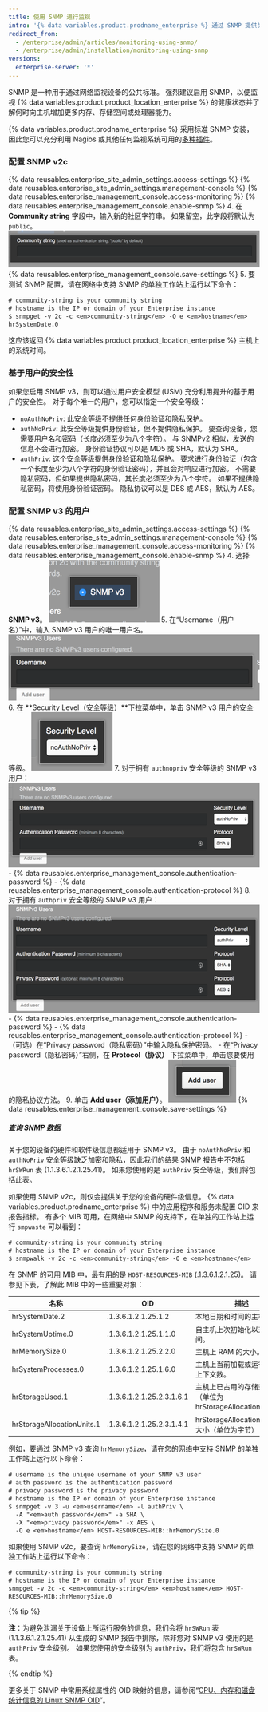 ```yaml
---
title: 使用 SNMP 进行监视
intro: '{% data variables.product.prodname_enterprise %} 通过 SNMP 提供关于磁盘使用情况、CPU 利用率和内存使用情况等方面的数据。'
redirect_from:
  - /enterprise/admin/articles/monitoring-using-snmp/
  - /enterprise/admin/installation/monitoring-using-snmp
versions:
  enterprise-server: '*'
---
```


SNMP 是一种用于通过网络监视设备的公共标准。 强烈建议启用 SNMP，以便监视 {% data variables.product.product_location_enterprise %} 的健康状态并了解何时向主机增加更多内存、存储空间或处理器能力。

{% data variables.product.prodname_enterprise %} 采用标准 SNMP 安装，因此您可以充分利用 Nagios 或其他任何监视系统可用的[多种插件](http://www.monitoring-plugins.org/doc/man/check_snmp.html)。

### 配置 SNMP v2c

{% data reusables.enterprise_site_admin_settings.access-settings %}
{% data reusables.enterprise_site_admin_settings.management-console %}
{% data reusables.enterprise_management_console.access-monitoring %}
{% data reusables.enterprise_management_console.enable-snmp %}
4. 在 **Community string** 字段中，输入新的社区字符串。 如果留空，此字段将默认为 `public`。 ![添加社区字符串的字段](/assets/images/enterprise/management-console/community-string.png)
{% data reusables.enterprise_management_console.save-settings %}
5. 要测试 SNMP 配置，请在网络中支持 SNMP 的单独工作站上运行以下命令：
  ```shell
  # community-string is your community string
  # hostname is the IP or domain of your Enterprise instance
  $ snmpget -v 2c -c <em>community-string</em> -O e <em>hostname</em> hrSystemDate.0
  ```

这应该返回 {% data variables.product.product_location_enterprise %} 主机上的系统时间。

### 基于用户的安全性

如果您启用 SNMP v3，则可以通过用户安全模型 (USM) 充分利用提升的基于用户的安全性。 对于每个唯一的用户，您可以指定一个安全等级：
- `noAuthNoPriv`: 此安全等级不提供任何身份验证和隐私保护。
- `authNoPriv`: 此安全等级提供身份验证，但不提供隐私保护。 要查询设备，您需要用户名和密码（长度必须至少为八个字符）。 与 SNMPv2 相似，发送的信息不会进行加密。 身份验证协议可以是 MD5 或 SHA，默认为 SHA。
- `authPriv`: 这个安全等级提供身份验证和隐私保护。 要求进行身份验证（包含一个长度至少为八个字符的身份验证密码），并且会对响应进行加密。 不需要隐私密码，但如果提供隐私密码，其长度必须至少为八个字符。 如果不提供隐私密码，将使用身份验证密码。 隐私协议可以是 DES 或 AES，默认为 AES。

### 配置 SNMP v3 的用户

{% data reusables.enterprise_site_admin_settings.access-settings %}
{% data reusables.enterprise_site_admin_settings.management-console %}
{% data reusables.enterprise_management_console.access-monitoring %}
{% data reusables.enterprise_management_console.enable-snmp %}
4. 选择 **SNMP v3**。 ![启用 SNMP v3 的按钮](/assets/images/enterprise/management-console/enable-snmpv3.png)
5. 在“Username（用户名）”中，输入 SNMP v3 用户的唯一用户名。 ![SNMP v3 用户名输入字段](/assets/images/enterprise/management-console/snmpv3-username.png)
6. 在 **Security Level（安全等级）**下拉菜单中，单击 SNMP v3 用户的安全等级。 ![SNMP v3 用户安全等级下拉菜单](/assets/images/enterprise/management-console/snmpv3-securitylevel.png)
7. 对于拥有 `authnopriv` 安全等级的 SNMP v3 用户： ![Authnopriv 安全等级设置](/assets/images/enterprise/management-console/snmpv3-authnopriv.png)
    - {% data reusables.enterprise_management_console.authentication-password %}
    - {% data reusables.enterprise_management_console.authentication-protocol %}
8. 对于拥有 `authpriv` 安全等级的 SNMP v3 用户： ![Authpriv 安全等级设置](/assets/images/enterprise/management-console/snmpv3-authpriv.png)
    - {% data reusables.enterprise_management_console.authentication-password %}
    - {% data reusables.enterprise_management_console.authentication-protocol %}
    - （可选）在“Privacy password（隐私密码）”中输入隐私保护密码。
    - 在“Privacy password（隐私密码）”右侧，在 **Protocol（协议）** 下拉菜单中，单击您要使用的隐私协议方法。
9. 单击 **Add user（添加用户）**。 ![用于添加 SNMP v3 用户的按钮](/assets/images/enterprise/management-console/snmpv3-adduser.png)
{% data reusables.enterprise_management_console.save-settings %}

##### 查询 SNMP 数据

关于您的设备的硬件和软件级信息都适用于 SNMP v3。 由于 `noAuthNoPriv` 和 `authNoPriv` 安全等级缺乏加密和隐私，因此我们的结果 SNMP 报告中不包括 `hrSWRun` 表 (1.1.3.6.1.2.1.25.41)。 如果您使用的是 `authPriv` 安全等级，我们将包括此表。

如果使用 SNMP v2c，则仅会提供关于您的设备的硬件级信息。 {% data variables.product.prodname_enterprise %} 中的应用程序和服务未配置 OID 来报告指标。 有多个 MIB 可用，在网络中 SNMP 的支持下，在单独的工作站上运行 `smpwaste` 可以看到：

```shell
# community-string is your community string
# hostname is the IP or domain of your Enterprise instance
$ snmpwalk -v 2c -c <em>community-string</em> -O e <em>hostname</em>
```

在 SNMP 的可用 MIB 中，最有用的是 `HOST-RESOURCES-MIB` (.1.3.6.1.2.1.25)。 请参见下表，了解此 MIB 中的一些重要对象：

| 名称                         | OID                       | 描述                                           |
| -------------------------- | ------------------------- | -------------------------------------------- |
| hrSystemDate.2             | .1.3.6.1.2.1.25.1.2       | 本地日期和时间的主机标记。                                |
| hrSystemUptime.0           | .1.3.6.1.2.1.25.1.1.0     | 自主机上次初始化以来的时间。                               |
| hrMemorySize.0             | .1.3.6.1.2.1.25.2.2.0     | 主机上 RAM 的大小。                                 |
| hrSystemProcesses.0        | .1.3.6.1.2.1.25.1.6.0     | 主机上当前加载或运行的进程上下文数。                           |
| hrStorageUsed.1            | .1.3.6.1.2.1.25.2.3.1.6.1 | 主机上已占用的存储空间大小（单位为 hrStorageAllocationUnits）。 |
| hrStorageAllocationUnits.1 | .1.3.6.1.2.1.25.2.3.1.4.1 | hrStorageAllocationUnit 的大小（单位为字节）           |

例如，要通过 SNMP v3 查询 `hrMemorySize`，请在您的网络中支持 SNMP 的单独工作站上运行以下命令：
```shell
# username is the unique username of your SNMP v3 user
# auth password is the authentication password
# privacy password is the privacy password
# hostname is the IP or domain of your Enterprise instance
$ snmpget -v 3 -u <em>username</em> -l authPriv \
  -A "<em>auth password</em>" -a SHA \
  -X "<em>privacy password</em>" -x AES \
  -O e <em>hostname</em> HOST-RESOURCES-MIB::hrMemorySize.0
```

如果使用 SNMP v2c，要查询 `hrMemorySize`，请在您的网络中支持 SNMP 的单独工作站上运行以下命令：
```shell
# community-string is your community string
# hostname is the IP or domain of your Enterprise instance
snmpget -v 2c -c <em>community-string</em> <em>hostname</em> HOST-RESOURCES-MIB::hrMemorySize.0
```

{% tip %}

**注**：为避免泄漏关于设备上所运行服务的信息，我们会将 `hrSWRun` 表 (1.1.3.6.1.2.1.25.41) 从生成的 SNMP 报告中排除，除非您对 SNMP v3 使用的是 `authPriv` 安全级别。 如果您使用的安全级别为 `authPriv`，我们将包含 `hrSWRun` 表。

{% endtip %}

更多关于 SNMP 中常用系统属性的 OID 映射的信息，请参阅“[CPU、内存和磁盘统计信息的 Linux SNMP OID](http://www.linux-admins.net/2012/02/linux-snmp-oids-for-cpumemory-and-disk.html)”。
